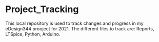 # Project_Tracking
 This local repository is used to track changes and progress in my eDesign344 prooject for 2021. The different files to track are: Reports, LTSpice, Python, Arduino. 
